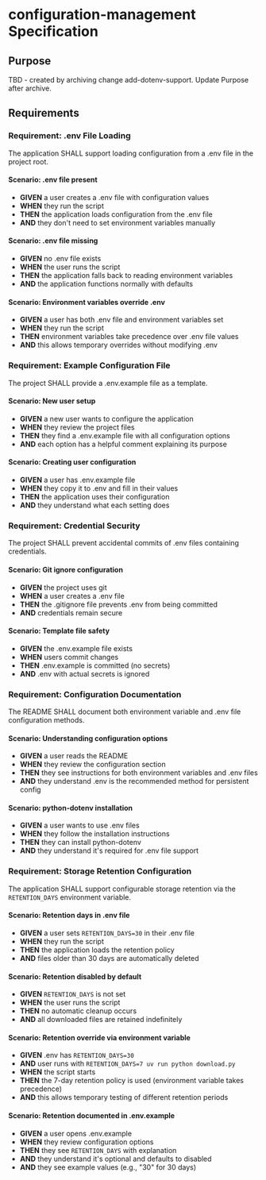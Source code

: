 # configuration-management Specification

## Purpose
TBD - created by archiving change add-dotenv-support. Update Purpose after archive.
## Requirements
### Requirement: .env File Loading
The application SHALL support loading configuration from a .env file in the project root.

#### Scenario: .env file present
- **GIVEN** a user creates a .env file with configuration values
- **WHEN** they run the script
- **THEN** the application loads configuration from the .env file
- **AND** they don't need to set environment variables manually

#### Scenario: .env file missing
- **GIVEN** no .env file exists
- **WHEN** the user runs the script
- **THEN** the application falls back to reading environment variables
- **AND** the application functions normally with defaults

#### Scenario: Environment variables override .env
- **GIVEN** a user has both .env file and environment variables set
- **WHEN** they run the script
- **THEN** environment variables take precedence over .env file values
- **AND** this allows temporary overrides without modifying .env

### Requirement: Example Configuration File
The project SHALL provide a .env.example file as a template.

#### Scenario: New user setup
- **GIVEN** a new user wants to configure the application
- **WHEN** they review the project files
- **THEN** they find a .env.example file with all configuration options
- **AND** each option has a helpful comment explaining its purpose

#### Scenario: Creating user configuration
- **GIVEN** a user has .env.example file
- **WHEN** they copy it to .env and fill in their values
- **THEN** the application uses their configuration
- **AND** they understand what each setting does

### Requirement: Credential Security
The project SHALL prevent accidental commits of .env files containing credentials.

#### Scenario: Git ignore configuration
- **GIVEN** the project uses git
- **WHEN** a user creates a .env file
- **THEN** the .gitignore file prevents .env from being committed
- **AND** credentials remain secure

#### Scenario: Template file safety
- **GIVEN** the .env.example file exists
- **WHEN** users commit changes
- **THEN** .env.example is committed (no secrets)
- **AND** .env with actual secrets is ignored

### Requirement: Configuration Documentation
The README SHALL document both environment variable and .env file configuration methods.

#### Scenario: Understanding configuration options
- **GIVEN** a user reads the README
- **WHEN** they review the configuration section
- **THEN** they see instructions for both environment variables and .env files
- **AND** they understand .env is the recommended method for persistent config

#### Scenario: python-dotenv installation
- **GIVEN** a user wants to use .env files
- **WHEN** they follow the installation instructions
- **THEN** they can install python-dotenv
- **AND** they understand it's required for .env file support

### Requirement: Storage Retention Configuration

The application SHALL support configurable storage retention via the `RETENTION_DAYS` environment variable.

#### Scenario: Retention days in .env file
- **GIVEN** a user sets `RETENTION_DAYS=30` in their .env file
- **WHEN** they run the script
- **THEN** the application loads the retention policy
- **AND** files older than 30 days are automatically deleted

#### Scenario: Retention disabled by default
- **GIVEN** `RETENTION_DAYS` is not set
- **WHEN** the user runs the script
- **THEN** no automatic cleanup occurs
- **AND** all downloaded files are retained indefinitely

#### Scenario: Retention override via environment variable
- **GIVEN** .env has `RETENTION_DAYS=30`
- **AND** user runs with `RETENTION_DAYS=7 uv run python download.py`
- **WHEN** the script starts
- **THEN** the 7-day retention policy is used (environment variable takes precedence)
- **AND** this allows temporary testing of different retention periods

#### Scenario: Retention documented in .env.example
- **GIVEN** a user opens .env.example
- **WHEN** they review configuration options
- **THEN** they see `RETENTION_DAYS` with explanation
- **AND** they understand it's optional and defaults to disabled
- **AND** they see example values (e.g., "30" for 30 days)

